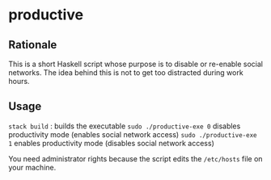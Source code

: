 # productive

## Rationale

This is a short Haskell script whose purpose is to disable or re-enable social networks.
The idea behind this is not to get too distracted during work hours.

## Usage

`stack build` : builds the executable
`sudo ./productive-exe 0` disables productivity mode (enables social network access)
`sudo ./productive-exe 1` enables productivity mode (disables social network access)

You need administrator rights because the script edits the `/etc/hosts` file on your machine.

